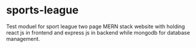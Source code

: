 # sports-league
Test moduel for sport league two page MERN stack website with holding react js in frontend and express js in backend while mongodb for database management.
